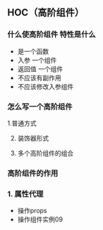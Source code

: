 ## HOC（高阶组件）

### 什么使高阶组件 特性是什么

* 是一个函数
* 入参 一个组件
* 返回值 一个组件
* 不应该有副作用
* 不应该修改入参组件


### 怎么写一个高阶组件

1.普通方式

2. 装饰器形式

3. 多个高阶组件的组合


### 



### 高阶组件的作用

### 1. 属性代理
* 操作props
* 操作组件实例09